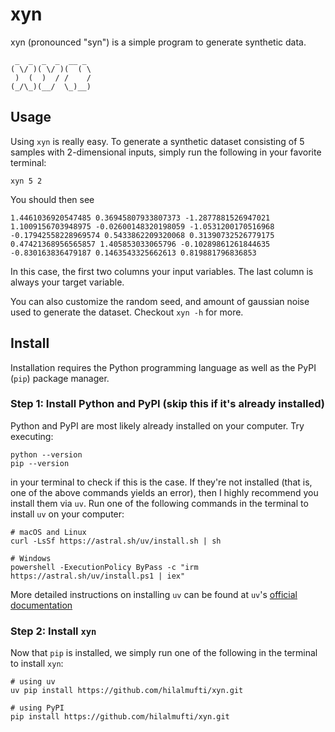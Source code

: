 # xyn

xyn (pronounced "syn") is a simple program to generate synthetic data.

```
 _  _  _  _  __ _
( \/ )( \/ )(  ( \
 )  (  )  / /    /
(_/\_)(__/  \_)__)
```

## Usage

Using `xyn` is really easy. To generate a synthetic dataset consisting of 5
samples with 2-dimensional inputs, simply run the following in your favorite 
terminal:
```
xyn 5 2
```
You should then see
```
1.4461036920547485 0.36945807933807373 -1.2877881526947021
1.1009156703948975 -0.02600148320198059 -1.0531200170516968
-0.17942558228969574 0.5433862209320068 0.31390732526779175
0.47421368956565857 1.405853033065796 -0.10289861261844635
-0.830163836479187 0.1463543325662613 0.819881796836853
```
In this case, the first two columns your input variables. The last column is always
your target variable.

You can also customize the random seed, and amount of gaussian noise used to
generate the dataset. Checkout `xyn -h` for more.

## Install
Installation requires the Python programming language as well as the PyPI (`pip`) package manager.

### Step 1: Install Python and PyPI (skip this if it's already installed)
Python and PyPI are most likely already installed on your computer. Try executing:
```
python --version
pip --version
```
in your terminal to check if this is the case. 
If they're not installed (that is, one of the above commands yields an error), 
then I highly recommend you install them via `uv`. Run one of the following 
commands in the terminal to install `uv` on your computer:
```
# macOS and Linux
curl -LsSf https://astral.sh/uv/install.sh | sh

# Windows
powershell -ExecutionPolicy ByPass -c "irm https://astral.sh/uv/install.ps1 | iex"
```
More detailed instructions on installing `uv` can be found at `uv`'s [official
documentation](https://docs.astral.sh/uv/getting-started/installation/)

### Step 2: Install `xyn`
Now that `pip` is installed, we simply run one of the following in the terminal
to install `xyn`:
```
# using uv
uv pip install https://github.com/hilalmufti/xyn.git

# using PyPI
pip install https://github.com/hilalmufti/xyn.git
```


